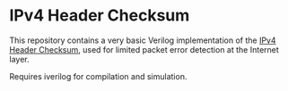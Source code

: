 # IPv4 Header Checksum

This repository contains a very basic Verilog implementation of the
[IPv4 Header Checksum](http://en.wikipedia.org/wiki/IPv4_header_checksum),
used for limited packet error detection at the Internet layer.

Requires iverilog for compilation and simulation. 

